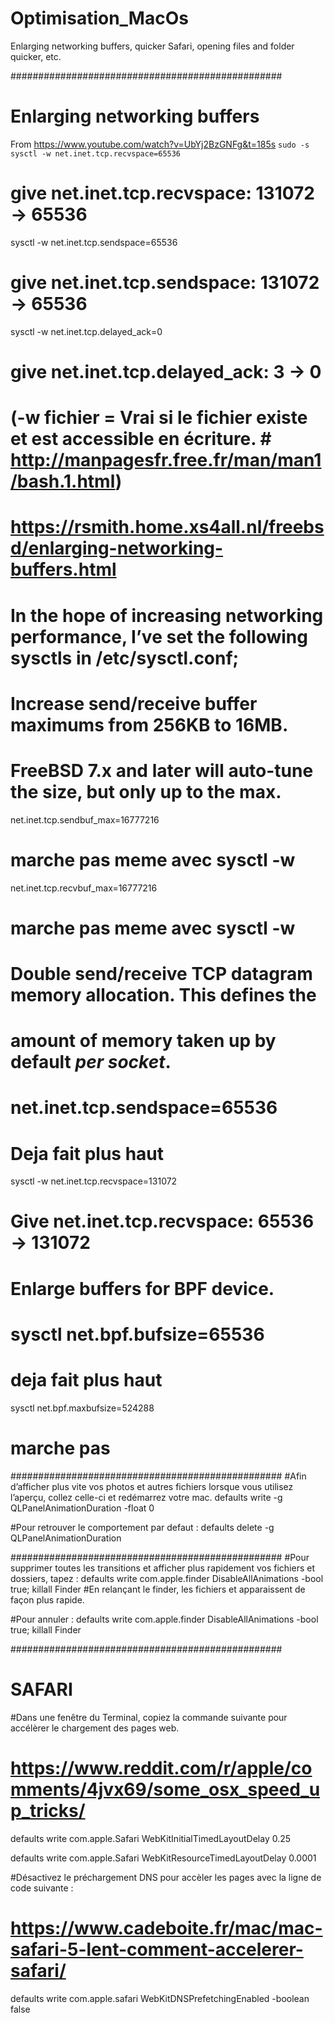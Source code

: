 # Optimisation_MacOs
Enlarging networking buffers, quicker Safari, opening files and folder quicker, etc.

#################################################
# Enlarging networking buffers

From https://www.youtube.com/watch?v=UbYj2BzGNFg&t=185s
`sudo -s
sysctl -w net.inet.tcp.recvspace=65536`
# give net.inet.tcp.recvspace: 131072 -> 65536
sysctl -w net.inet.tcp.sendspace=65536
# give net.inet.tcp.sendspace: 131072 -> 65536
sysctl -w net.inet.tcp.delayed_ack=0
# give net.inet.tcp.delayed_ack: 3 -> 0

# (-w fichier = Vrai si le fichier existe et est accessible en écriture. # http://manpagesfr.free.fr/man/man1/bash.1.html)


# https://rsmith.home.xs4all.nl/freebsd/enlarging-networking-buffers.html
# In the hope of increasing networking performance, I’ve set the following sysctls in /etc/sysctl.conf;

# Increase send/receive buffer maximums from 256KB to 16MB.
# FreeBSD 7.x and later will auto-tune the size, but only up to the max.
net.inet.tcp.sendbuf_max=16777216
# marche pas meme avec sysctl -w 
net.inet.tcp.recvbuf_max=16777216
# marche pas meme avec sysctl -w 

# Double send/receive TCP datagram memory allocation.  This defines the
# amount of memory taken up by default *per socket*.
# net.inet.tcp.sendspace=65536
# Deja fait plus haut
sysctl -w net.inet.tcp.recvspace=131072
# Give net.inet.tcp.recvspace: 65536 -> 131072

# Enlarge buffers for BPF device.
# sysctl net.bpf.bufsize=65536
# deja fait plus haut
sysctl net.bpf.maxbufsize=524288
# marche pas

#################################################
#Afin d’afficher plus vite vos photos et autres fichiers lorsque vous utilisez l’aperçu, collez celle-ci et redémarrez votre mac.
defaults write -g QLPanelAnimationDuration -float 0

#Pour retrouver le comportement par defaut :
defaults delete -g QLPanelAnimationDuration

#################################################
#Pour supprimer toutes les transitions et afficher plus rapidement vos fichiers et dossiers, tapez :
defaults write com.apple.finder DisableAllAnimations -bool true; killall Finder
#En relançant le finder, les fichiers et apparaissent de façon plus rapide.

#Pour annuler :
defaults write com.apple.finder DisableAllAnimations -bool true; killall Finder


#################################################
# SAFARI
#Dans une fenêtre du Terminal, copiez la commande suivante pour accélèrer le chargement des pages web.
# https://www.reddit.com/r/apple/comments/4jvx69/some_osx_speed_up_tricks/
defaults write com.apple.Safari WebKitInitialTimedLayoutDelay 0.25

defaults write com.apple.Safari WebKitResourceTimedLayoutDelay 0.0001

#Désactivez le préchargement DNS pour accèler les pages avec la ligne de code suivante :
# https://www.cadeboite.fr/mac/mac-safari-5-lent-comment-accelerer-safari/
defaults write com.apple.safari WebKitDNSPrefetchingEnabled -boolean false

